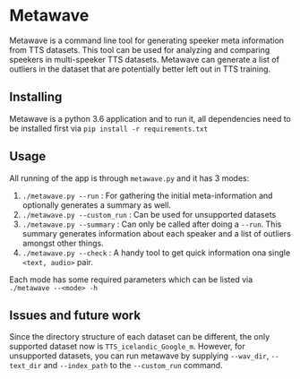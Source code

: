 # Metawave
Metawave is a command line tool for generating speeker meta information from TTS datasets. This tool can be used for analyzing and comparing speekers in multi-speeker TTS datasets. Metawave can generate a list of outliers in the dataset that are potentially better left out in TTS training.

## Installing
Metawave is a python 3.6 application and to run it, all dependencies need to be installed first via `pip install -r requirements.txt`

## Usage
All running of the app is through `metawave.py` and it has 3 modes:

1. `./metawave.py --run` : For gathering the initial meta-information and optionally generates a summary as well.
2. `./metawave.py --custom_run` : Can be used for unsupported datasets
3. `./metawave.py --summary` : Can only be called after doing a `--run`. This summary generates information about each speaker and a list of outliers amongst other things.
4. `./metawave.py --check` : A handy tool to get quick information ona single `<text, audio>` pair.

Each mode has some required parameters which can be listed via `./metawave --<mode> -h`

## Issues and future work
Since the directory structure of each dataset can be different, the only supported dataset now is `TTS_icelandic_Google_m`. However, for unsupported datasets, you can run metawave by supplying `--wav_dir`, `--text_dir` and `--index_path` to the `--custom_run` command.
